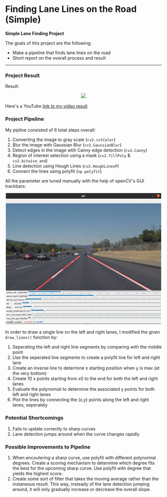# **Finding Lane Lines on the Road (Simple)** 

**Simple Lane Finding Project**

The goals of this project are the following:
* Make a pipeline that finds lane lines on the road
* Short report on the overall process and result


---

### Project Result
Result:

<p align="center">
<img src="test_videos_output/solidYellowLeft.gif">
</p>

Here's a YouTube [link to my video result](https://youtu.be/a-kD8Z8A0Uk)

### Project Pipeline

My pipline consisted of 6 total steps overall:

1. Converting the image to gray scale (`cv2.cvtColor`)
2. Blur the image with Gaussian Blur (`cv2.GaussianBlur`)
3. Detect edges in the image wtih Canny edge detection (`cv2.Canny`)
4. Region of interest selection using a mask (`cv2.fillPoly` & `cv2.bitwise_and`)
5. Line detection using Hough Lines (`cv2.HoughLinesP`)
6. Connect the lines using polyfit (`np.polyfit`)

All the parameter are tuned manually with the help of openCV's GUI trackbars:

<p align="center">
<img src="examples/gui.png" width="500">
</p>


In order to draw a single line on the left and right lanes, I modified the given `draw_lines()` function by:

1. Seperating the left and right line segments by comparing with the middle point
2. Use the seperated line segments to create a polyfit line for left and right lane
3. Create an inverse line to determine x starting position when y is max (at the very bottom)
4. Create 10 x points starting from x0 to the end for both the left and right lanes
5. Evaluate the polynomial to determine the associated y points for both left and right lanes
6. Plot the lines by connecting the (x,y) points along the left and right lanes, seperately

### Potential Shortcomings

1. Fails to update correctly to sharp curves
2. Lane detection jumps around when the curve changes rapidly


### Possible Improvements to Pipeline

1. When encoutering a sharp curve, use polyfit with different polynomial degrees. Create a scoring mechanism to determine which degree fits the best for the upcoming sharp curve. Use polyfit with degree that yields the highest score.
2. Create some sort of filter that takes the moving average rather than the instaneous result. This way, insteady of the lane detection jumping around, it will only gradually increase or decrease the overall slope.
